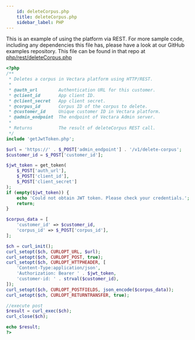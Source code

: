 ```yaml
---
    id: deleteCorpus.php
    title: deleteCorpus.php
    sidebar_label: PHP
---
```


This is an example of using the platform via REST.  For more sample code, including any dependencies this file has, please have a look at our GitHub examples repository.  This file can be found in that repo at <a href="https://github.com/vectara/getting-started/tree/main/language-examples/php/rest/deleteCorpus.php">php/rest/deleteCorpus.php</a>

```php title="php/rest/deleteCorpus.php"
<?php
/**
 * Deletes a corpus in Vectara platform using HTTP/REST.
 *
 * @auth_url        Authentication URL for this customer.
 * @client_id       App client ID.
 * @client_secret   App client secret.
 * @corpus_id       Corpus ID of the corpus to delete.
 * @customer_id     Unique customer ID in Vectara platform.
 * @admin_endpoint  The endpoint of Vectara Admin server.
 *
 * Returns          The result of deleteCorpus REST call.
 */
include 'getJwtToken.php';

$url = 'https://' . $_POST['admin_endpoint'] . '/v1/delete-corpus';
$customer_id = $_POST['customer_id'];

$jwt_token = get_token(
    $_POST['auth_url'],
    $_POST['client_id'],
    $_POST['client_secret']
);
if (empty($jwt_token)) {
    echo 'Could not obtain JWT token. Please check your credentials.';
    return;
}

$corpus_data = [
    'customer_id' => $customer_id,
    'corpus_id' => $_POST['corpus_id'],
];

$ch = curl_init();
curl_setopt($ch, CURLOPT_URL, $url);
curl_setopt($ch, CURLOPT_POST, true);
curl_setopt($ch, CURLOPT_HTTPHEADER, [
    'Content-Type:application/json',
    'Authorization: Bearer ' . $jwt_token,
    'customer-id: ' . strval($customer_id),
]);
curl_setopt($ch, CURLOPT_POSTFIELDS, json_encode($corpus_data));
curl_setopt($ch, CURLOPT_RETURNTRANSFER, true);

//execute post
$result = curl_exec($ch);
curl_close($ch);

echo $result;
?>

```
